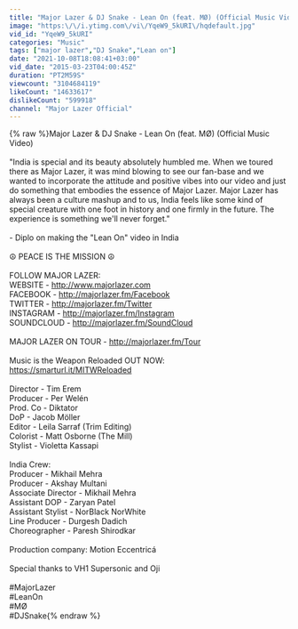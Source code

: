 ```yaml
---
title: "Major Lazer & DJ Snake - Lean On (feat. MØ) (Official Music Video)"
image: "https:\/\/i.ytimg.com\/vi\/YqeW9_5kURI\/hqdefault.jpg"
vid_id: "YqeW9_5kURI"
categories: "Music"
tags: ["major lazer","DJ Snake","Lean on"]
date: "2021-10-08T18:08:41+03:00"
vid_date: "2015-03-23T04:00:45Z"
duration: "PT2M59S"
viewcount: "3104684119"
likeCount: "14633617"
dislikeCount: "599918"
channel: "Major Lazer Official"
---
```

{% raw %}Major Lazer &amp; DJ Snake - Lean On (feat. MØ) (Official Music Video)<br /><br />&quot;India is special and its beauty absolutely humbled me. When we toured there as Major Lazer, it was mind blowing to see our fan-base and we wanted to incorporate the attitude and positive vibes into our video and just do something that embodies the essence of Major Lazer. Major Lazer has always been a culture mashup and to us, India feels like some kind of special creature with one foot in history and one firmly in the future. The experience is something we'll never forget.&quot;<br /><br />- Diplo on making the &quot;Lean On&quot; video in India<br /><br />☮ PEACE IS THE MISSION ☮ <br /><br />FOLLOW MAJOR LAZER:<br />WEBSITE - <a rel="nofollow" target="blank" href="http://www.majorlazer.com">http://www.majorlazer.com</a><br />FACEBOOK - <a rel="nofollow" target="blank" href="http://majorlazer.fm/Facebook">http://majorlazer.fm/Facebook</a><br />TWITTER - <a rel="nofollow" target="blank" href="http://majorlazer.fm/Twitter">http://majorlazer.fm/Twitter</a><br />INSTAGRAM - <a rel="nofollow" target="blank" href="http://majorlazer.fm/Instagram">http://majorlazer.fm/Instagram</a><br />SOUNDCLOUD - <a rel="nofollow" target="blank" href="http://majorlazer.fm/SoundCloud">http://majorlazer.fm/SoundCloud</a><br /><br />MAJOR LAZER ON TOUR - <a rel="nofollow" target="blank" href="http://majorlazer.fm/Tour">http://majorlazer.fm/Tour</a><br /><br />Music is the Weapon Reloaded OUT NOW: <a rel="nofollow" target="blank" href="https://smarturl.it/MITWReloaded">https://smarturl.it/MITWReloaded</a><br /><br />Director - Tim Erem<br />Producer - Per Welén<br />Prod. Co - Diktator<br />DoP - Jacob Möller<br />Editor - Leila Sarraf (Trim Editing)<br />Colorist - Matt Osborne (The Mill)<br />Stylist - Violetta Kassapi<br /><br />India Crew:<br />Producer - Mikhail Mehra <br />Producer - Akshay Multani <br />Associate Director - Mikhail Mehra <br />Assistant DOP - Zaryan Patel <br />Assistant Stylist - NorBlack NorWhite <br />Line Producer - Durgesh Dadich <br />Choreographer - Paresh Shirodkar <br /><br />Production company: Motion Eccentricá<br /><br />Special thanks to VH1 Supersonic and Oji<br /><br />#MajorLazer<br />#LeanOn<br />#MØ<br />#DJSnake{% endraw %}
